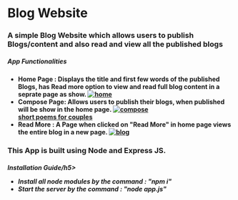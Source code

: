 <h1><b>Blog Website<b></h1>
<h3><en>A simple Blog Website which allows users to publish Blogs/content and also read and view all the published blogs<en></h3>
 

<h5>App Functionalities</h5>
    <ul>
        <li>
            Home Page : Displays the title and first few words of the published Blogs, has Read more option to view and read full blog content in a seprate page as show.
            <a href="https://ibb.co/W02CSMN"><img src="https://i.ibb.co/tzJRyvw/home.jpg" alt="home" border="0"></a>
        </li>
        <li>
            Compose Page: Allows users to publish their blogs, when published will be show in the home page.
            <a href="https://ibb.co/3yJ0PjS"><img src="https://i.ibb.co/mCxHP2h/compose.jpg" alt="compose" border="0"></a><br /><a target='_blank' href='https://poetandpoem.com/poems'>short poems for couples</a><br />
        </li>
        <li>
            Read More : A Page when clicked on "Read More" in home page views the entire blog in a new page.
            <a href="https://ibb.co/sgFwP4S"><img src="https://i.ibb.co/qDRsn8G/blog.jpg" alt="blog" border="0"></a>
        </li>
    </ul>
    

<h3><b>This App is built using Node and Express JS.</b></h3>

<h5>Installation Guide/h5>
    <ul>
        <li>
        Install all node modules by the command : "npm i"
        </li>
        <li>
           Start the server by the command : "node app.js"
        </li>
 </ul>
